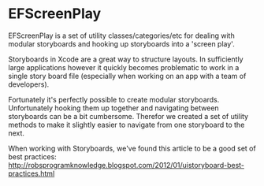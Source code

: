 EFScreenPlay
============

EFScreenPlay is a set of utility classes/categories/etc for dealing with modular storyboards and hooking up storyboards into a 'screen play'.

Storyboards in Xcode are a great way to structure layouts. In sufficiently large applications however it quickly becomes problematic to work in a single story board file (especially when working on an app with a team of developers).

Fortunately it's perfectly possible to create modular storyboards. Unfortunately hooking them up together and navigating between storyboards can be a bit cumbersome. Therefor we created a set of utility methods to make it slightly easier to navigate from one storyboard to the next.

When working with Storyboards, we've found this article to be a good set of best practices: http://robsprogramknowledge.blogspot.com/2012/01/uistoryboard-best-practices.html

